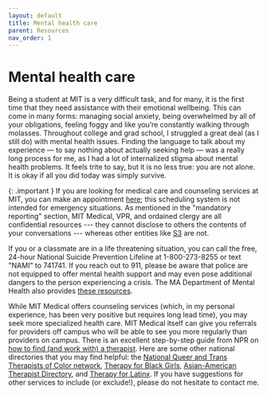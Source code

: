 ```yaml
---
layout: default
title: Mental health care 
parent: Resources
nav_order: 1
---
```


# Mental health care 

Being a student at MIT is a very difficult task, and for many, it is the first time that they need assistance with their emotional wellbeing. This can come in many forms: managing social anxiety, being overwhelmed by all of your obligations, feeling foggy and like you’re constantly walking through molasses. Throughout college and grad school, I struggled a great deal (as I still do) with mental health issues. Finding the language to talk about my experience — to say nothing about actually seeking help — was a really long process for me, as I had a lot of internalized stigma about mental health problems. It feels trite to say, but it is no less true: you are not alone. It is okay if all you did today was simply survive. 

{: .important }
If you are looking for medical care and counseling services at MIT, you can make an appointment [here](https://www.clockwisemd.com/hospitals/8188/visits/new); this scheduling system is not intended for emergency situations. As mentioned in the "mandatory reporting" section, MIT Medical, VPR, and ordained clergy are all confidential resources --- they cannot disclose to others the contents of your conversations --- whereas other entities like [S3](https://studentlife.mit.edu/s3) are not.

If you or a classmate are in a life threatening situation, you can call the free, 24-hour National Suicide Prevention Lifeline at 1-800-273-8255 or text "NAMI" to 741741. If you reach out to 911, please be aware that police are not equipped to offer mental health support and may even pose additional dangers to the person experiencing a crisis. The MA Department of Mental Health also provides [these resources](https://www.mass.gov/guides/finding-mental-health-support-in-massachusetts).

While MIT Medical offers counseling services (which, in my personal experience, has been very positive but requires long lead time), you may seek more specialized health care. MIT Medical itself can give you referrals for providers off campus who will be able to see you more regularly than providers on campus. There is an excellent step-by-step guide from NPR on [how to find (and work with) a therapist](https://www.npr.org/sections/health-shots/2023/07/02/1185661348/start-therapy-find-therapist-how-to). Here are some other national directories that you may find helpful: the [National Queer and Trans Therapists of Color network](https://www.nqttcn.com/directory), [Therapy for Black Girls](https://therapyforblackgirls.com/), [Asian-American Therapist Directory](https://www.asianmhc.org/therapists-us/), and [Therapy for Latinx](https://www.therapyforlatinx.com/about). If you have suggestions for other services to include (or exclude!), please do not hesitate to contact me.